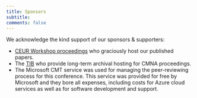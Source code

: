 ```yaml
---
title: Sponsors 
subtitle: 
comments: false
---
```


We acknowledge the kind support of our sponsors & supporters: 

<!--- Our 2024 host organisation, the [10th International Conference on Computational Models of Argument](https://comma2024.krportal.org/), and -->
- [CEUR Workshop proceedings](https://ceur-ws.org) who graciously host our published papers.
- The [TIB](https://www.tib.eu/en/) who provide long-term archival hosting for CMNA proceedings.
- The Microsoft CMT service was used for managing the peer-reviewing process for this conference. This service was provided for free by Microsoft and they bore all expenses, including costs for Azure cloud services as well as for software development and support.
